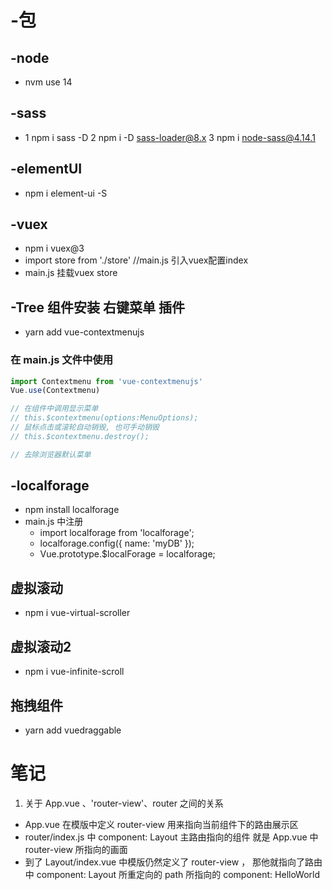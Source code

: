 # -包

## -node

- nvm use 14

## -sass

- 1 npm i sass -D
  2 npm i -D sass-loader@8.x
  3 npm i node-sass@4.14.1

## -elementUI

- npm i element-ui -S

## -vuex

-  npm i vuex@3
-  import store from './store'                     //main.js 引入vuex配置index
-  main.js 挂载vuex store

## -Tree 组件安装 右键菜单 插件

- yarn add vue-contextmenujs

### 在 main.js 文件中使用

```js
import Contextmenu from 'vue-contextmenujs'
Vue.use(Contextmenu)
```

```js
// 在组件中调用显示菜单
// this.$contextmenu(options:MenuOptions);
// 鼠标点击或滚轮自动销毁, 也可手动销毁
// this.$contextmenu.destroy();

// 去除浏览器默认菜单
```

## -localforage

- npm install localforage
- main.js 中注册
  - import localforage from 'localforage';
  - localforage.config({ name: 'myDB' });
  - Vue.prototype.$localForage = localforage;

## 虚拟滚动
- npm i vue-virtual-scroller
## 虚拟滚动2
- npm i vue-infinite-scroll

## 拖拽组件
- yarn add vuedraggable

# 笔记

1. 关于 App.vue 、'router-view'、router 之间的关系

- App.vue 在模版中定义 router-view 用来指向当前组件下的路由展示区
- router/index.js 中 component: Layout 主路由指向的组件 就是 App.vue 中 router-view 所指向的画面
- 到了 Layout/index.vue 中模版仍然定义了 router-view ， 那他就指向了路由中 component: Layout 所重定向的 path 所指向的 component: HelloWorld

